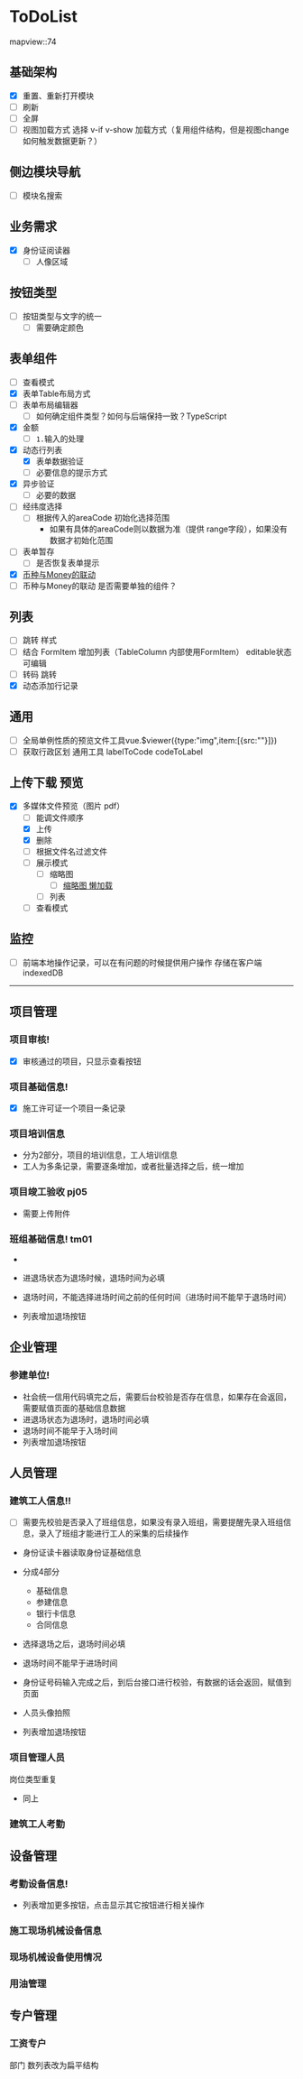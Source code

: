 # ToDoList


mapview::74

## 基础架构

- [x] 重置、重新打开模块
- [ ] 刷新
- [ ] 全屏
- [ ] 视图加载方式 选择 v-if v-show 加载方式（复用组件结构，但是视图change如何触发数据更新？）

## 侧边模块导航

- [ ] 模块名搜索

## 业务需求

- [x] 身份证阅读器
  - [ ] 人像区域

## 按钮类型

- [ ] 按钮类型与文字的统一
  - [ ] 需要确定颜色

## 表单组件

- [ ] 查看模式
- [x] 表单Table布局方式
- [ ] 表单布局编辑器
  - [ ] 如何确定组件类型？如何与后端保持一致？TypeScript
- [x] 金额
  - [ ] `1.`输入的处理
- [x] 动态行列表
  - [x] 表单数据验证
  - [ ] 必要信息的提示方式
- [x] 异步验证
  - [ ] 必要的数据
- [ ] 经纬度选择
  - [ ] 根据传入的areaCode 初始化选择范围
    - 如果有具体的areaCode则以数据为准（提供 range字段），如果没有数据才初始化范围
- [ ] 表单暂存
  - [ ] 是否恢复表单提示
- [x] [币种与Money的联动](http://xh.5156edu.com/page/z8728m9608j20097.html)
- [ ] 币种与Money的联动 是否需要单独的组件？

## 列表

- [ ] 跳转 样式
- [ ] 结合 FormItem 增加列表（TableColumn 内部使用FormItem） editable状态可编辑
- [ ] 转码 跳转
- [x] 动态添加行记录

## 通用

- [ ] 全局单例性质的预览文件工具vue.$viewer({type:"img",item:[{src:""}]})
- [ ] 获取行政区划 通用工具 labelToCode codeToLabel

## 上传下载 预览

- [x] 多媒体文件预览（图片 pdf）
  - [ ] 能调文件顺序
  - [x] 上传
  - [x] 删除
  - [ ] 根据文件名过滤文件
  - [ ] 展示模式
    - [ ] 缩略图
      - [ ] [缩略图 懒加载](https://developer.mozilla.org/zh-CN/docs/Web/API/Intersection_Observer_API)
    - [ ] 列表
  - [ ] 查看模式

## 监控

- [ ] 前端本地操作记录，可以在有问题的时候提供用户操作 存储在客户端 indexedDB

---

## 项目管理

### 项目审核!

- [x] 审核通过的项目，只显示查看按钮

### 项目基础信息!

- [x] 施工许可证一个项目一条记录

### 项目培训信息

- 分为2部分，项目的培训信息，工人培训信息
- 工人为多条记录，需要逐条增加，或者批量选择之后，统一增加

### 项目竣工验收 pj05

- 需要上传附件

### 班组基础信息!  tm01

-

- 进退场状态为退场时候，退场时间为必填
- 退场时间，不能选择进场时间之前的任何时间（进场时间不能早于退场时间）
- 列表增加退场按钮

## 企业管理

### 参建单位!

- 社会统一信用代码填完之后，需要后台校验是否存在信息，如果存在会返回，需要赋值页面的基础信息数据
- 进退场状态为退场时，退场时间必填
- 退场时间不能早于入场时间
- 列表增加退场按钮

## 人员管理

### 建筑工人信息!!

- [ ] 需要先校验是否录入了班组信息，如果没有录入班组，需要提醒先录入班组信息，录入了班组才能进行工人的采集的后续操作
- 身份证读卡器读取身份证基础信息
- 分成4部分

  - 基础信息
  - 参建信息
  - 银行卡信息
  - 合同信息

- 选择退场之后，退场时间必填
- 退场时间不能早于进场时间
- 身份证号码输入完成之后，到后台接口进行校验，有数据的话会返回，赋值到页面
- 人员头像拍照
- 列表增加退场按钮

### 项目管理人员

岗位类型重复

- 同上

### 建筑工人考勤

## 设备管理

### 考勤设备信息!

- 列表增加更多按钮，点击显示其它按钮进行相关操作

### 施工现场机械设备信息

### 现场机械设备使用情况

### 用油管理

## 专户管理

### 工资专户


部门
数列表改为扁平结构